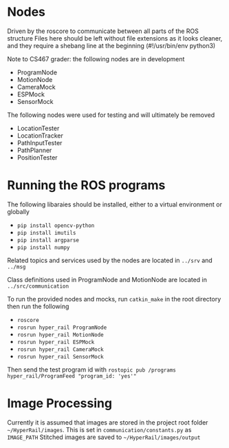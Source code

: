 # Nodes

Driven by the roscore to communicate between all parts of the ROS structure
Files here should be left without file extensions as it looks cleaner, and they require a shebang line at the beginning (#!/usr/bin/env python3)

Note to CS467 grader: the following nodes are in development
* ProgramNode
* MotionNode
* CameraMock
* ESPMock
* SensorMock

The following nodes were used for testing and will ultimately be removed
* LocationTester
* LocationTracker
* PathInputTester
* PathPlanner
* PositionTester 

# Running the ROS programs
The following libaraies should be installed, either to a virtual environment or globally
* `pip install opencv-python`
* `pip install imutils`
* `pip install argparse`
* `pip install numpy`


Related topics and services used by the nodes are located in `../srv` and `../msg`

Class definitions used in ProgramNode and MotionNode are located in `../src/communication`

To run the provided nodes and mocks, run `catkin_make` in the root directory then run the following
* `roscore`
* `rosrun hyper_rail ProgramNode`
* `rosrun hyper_rail MotionNode`
* `rosrun hyper_rail ESPMock`
* `rosrun hyper_rail CameraMock`
* `rosrun hyper_rail SensorMock`

Then send the test program id with `rostopic pub /programs hyper_rail/ProgramFeed "program_id: 'yes'"`

# Image Processing
Currently it is assumed that images are stored in the project root folder `~/HyperRail/images`.
This is set in `communication/constants.py` as `IMAGE_PATH`
Stitched images are saved to `~/HyperRail/images/output`